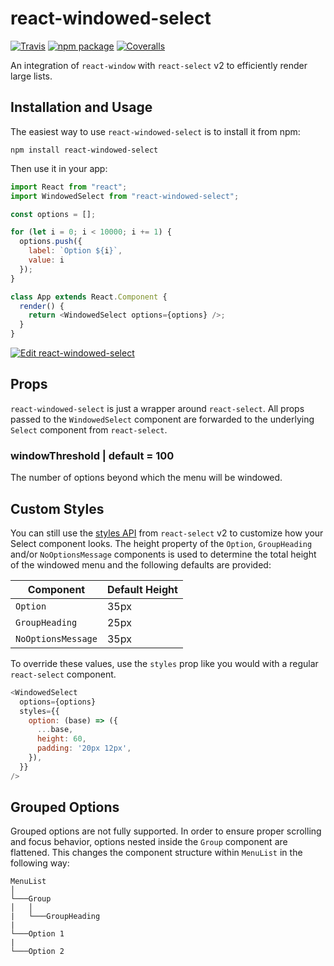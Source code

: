 # react-windowed-select

[![Travis][build-badge]][build]
[![npm package][npm-badge]][npm]
[![Coveralls][coveralls-badge]][coveralls]

An integration of `react-window` with `react-select` v2 to efficiently render large lists.

## Installation and Usage

The easiest way to use `react-windowed-select` is to install it from npm:

```
npm install react-windowed-select
```

Then use it in your app:

```javascript
import React from "react";
import WindowedSelect from "react-windowed-select";

const options = [];

for (let i = 0; i < 10000; i += 1) {
  options.push({
    label: `Option ${i}`,
    value: i
  });
}

class App extends React.Component {
  render() {
    return <WindowedSelect options={options} />;
  }
}
```

[![Edit react-windowed-select](https://codesandbox.io/static/img/play-codesandbox.svg)](https://codesandbox.io/s/n592j4l13m)


## Props

`react-windowed-select` is just a wrapper around `react-select`.
All props passed to the `WindowedSelect` component are forwarded to the underlying `Select` component from `react-select`.

### windowThreshold | default = 100

The number of options beyond which the menu will be windowed.

## Custom Styles

You can still use the [styles API](https://www.react-select.com/styles) from `react-select` v2 to customize how your Select component looks.
The height property of the `Option`, `GroupHeading` and/or `NoOptionsMessage` components is used to determine the total height of the windowed menu and the following defaults are provided:

|Component         |Default Height|
|------------------|--------------|
|`Option`          |35px          |
|`GroupHeading`    |25px          |
|`NoOptionsMessage`|35px          |

To override these values, use the `styles` prop like you would with a regular `react-select` component.

```javascript
<WindowedSelect
  options={options}
  styles={{
    option: (base) => ({
      ...base,
      height: 60,
      padding: '20px 12px',
    }),
  }}
/>
```

## Grouped Options

Grouped options are not fully supported.
In order to ensure proper scrolling and focus behavior, options nested inside the `Group` component are flattened. This changes the component structure within `MenuList` in the following way:

```
MenuList  
│
└───Group
│   │
|   └───GroupHeading
|
└───Option 1
|
└───Option 2
```

[build-badge]: https://img.shields.io/travis/jacobworrel/react-windowed-select/master.png?style=flat-square
[build]: https://travis-ci.org/jacobworrel/react-windowed-select

[npm-badge]: https://img.shields.io/npm/v/react-windowed-select.png?style=flat-square
[npm]: https://www.npmjs.com/package/react-windowed-select

[coveralls-badge]: https://img.shields.io/coveralls/jacobworrel/react-windowed-select/master.png?style=flat-square
[coveralls]: https://coveralls.io/github/jacobworrel/react-windowed-select
